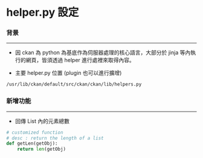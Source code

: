 # helper.py 設定

<script type="text/javascript" src="../js/general.js"></script>

### 背景
---

* 因 ckan 為 python 為基底作為伺服器處理的核心語言，大部分於 jinja 等內執行的網頁，皆須透過 helper 進行處裡來取得內容。

* 主要 helper.py 位置 (plugin 也可以進行擴增)

```Bash
/usr/lib/ckan/default/src/ckan/ckan/lib/helpers.py
```

### 新增功能
---

* 回傳 List 內的元素總數

```python
# customized function
# desc : return the length of a list
def getLen(getObj):
    return len(getObj)
```


